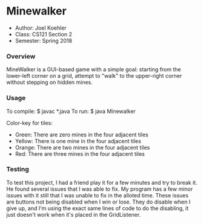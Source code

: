 # Minewalker
* Author: Joel Koehler
* Class: CS121 Section 2
* Semester: Spring 2018

### Overview

MineWalker is a GUI-based game with a simple goal: starting from the lower-left corner on a grid, attempt to "walk" to the 
upper-right corner without stepping on hidden mines.


### Usage

To compile: 
$ javac *.java
To run: 
$ java Minewalker

Color-key for tiles:
* Green: There are zero mines in the four adjacent tiles
* Yellow: There is one mine in the four adjacent tiles
* Orange: There are two mines in the four adjacent tiles
* Red: There are three mines in the four adjacent tiles

### Testing

To test this project, I had a friend play it for a few minutes and try to break it. He found several
issues that I was able to fix. My program has a few minor issues with it still that I was unable to 
fix in the alloted time. These issues are buttons not being disabled when I win or lose. They do 
disable when I give up, and I'm using the exact same lines of code to do the disabling, it just doesn't 
work when it's placed in the GridListener.



